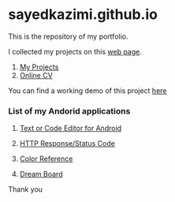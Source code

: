 # sayedkazimi.github.io

This is the repository of my portfolio.

I collected my projects on this [web page](https://sayedkazimi.github.io/#/projects).


1. [My Projects](https://sayedkazimi.github.io/#/projects)
2. [Online CV](https://sayedkazimi.github.io/#/about)


You can find a working demo of this project [here](https://sayedkazimi.github.io/)

### List of my Andorid applications

1. [Text or Code Editor for Android](https://play.google.com/store/apps/details?id=com.aqyanoos.texteditor)

2. [HTTP Response/Status Code](https://play.google.com/store/apps/details?id=com.aqyanoos.httpresponsecode)

3. [Color Reference](https://play.google.com/store/apps/details?id=com.aqyanoos.colorreference)

4. [Dream Board](https://play.google.com/store/apps/details?id=com.aqyanoos.dreamboard)


Thank you
